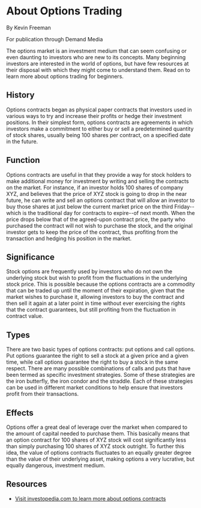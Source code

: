 # About Options Trading 

By Kevin Freeman

For publication through Demand Media

The options market is an investment medium that can seem confusing or even daunting to investors who are new to its concepts. Many beginning investors are interested in the world of options, but have few resources at their disposal with which they might come to understand them. Read on to learn more about options trading for beginners.

## History

Options contracts began as physical paper contracts that investors used in various ways to try and increase their profits or hedge their investment positions. In their simplest form, options contracts are agreements in which investors make a commitment to either buy or sell a predetermined quantity of stock shares, usually being 100 shares per contract, on a specified date in the future.

## Function

Options contracts are useful in that they provide a way for stock holders to make additional money for investment by writing and selling the contracts on the market. For instance, if an investor holds 100 shares of company XYZ, and believes that the price of XYZ stock is going to drop in the near future, he can write and sell an options contract that will allow an investor to buy those shares at just below the current market price on the third Friday--which is the traditional day for contracts to expire--of next month. When the price drops below that of the agreed-upon contract price, the party who purchased the contract will not wish to purchase the stock, and the original investor gets to keep the price of the contract, thus profiting from the transaction and hedging his position in the market.

## Significance

Stock options are frequently used by investors who do not own the underlying stock but wish to profit from the fluctuations in the underlying stock price. This is possible because the options contracts are a commodity that can be traded up until the moment of their expiration, given that the market wishes to purchase it, allowing investors to buy the contract and then sell it again at a later point in time without ever exercising the rights that the contract guarantees, but still profiting from the fluctuation in contract value.

## Types

There are two basic types of options contracts: put options and call options. Put options guarantee the right to sell a stock at a given price and a given time, while call options guarantee the right to buy a stock in the same respect. There are many possible combinations of calls and puts that have been termed as specific investment strategies. Some of these strategies are the iron butterfly, the iron condor and the straddle. Each of these strategies can be used in different market conditions to help ensure that investors profit from their transactions.

## Effects

Options offer a great deal of leverage over the market when compared to the amount of capital needed to purchase them. This basically means that an option contract for 100 shares of XYZ stock will cost significantly less than simply purchasing 100 shares of XYZ stock outright. To further this idea, the value of options contracts fluctuates to an equally greater degree than the value of their underlying asset, making options a very lucrative, but equally dangerous, investment medium.

## Resources

- [Visit investopedia.com to learn more about options contracts](http://www.investopedia.com)


